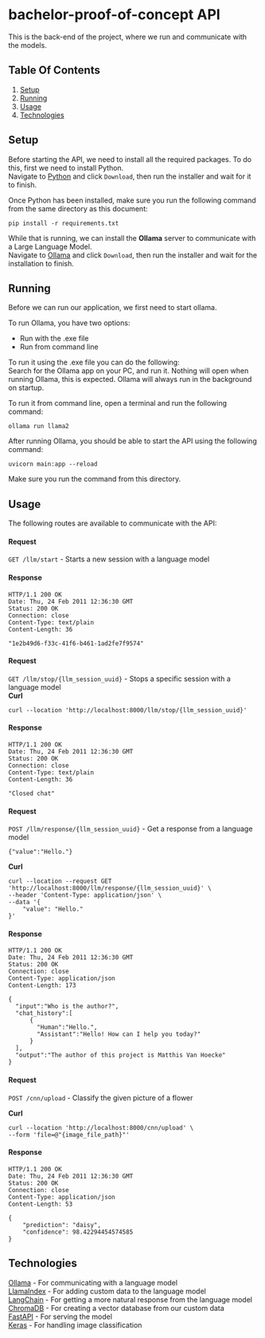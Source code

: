 # bachelor-proof-of-concept API

This is the back-end of the project, where we run and communicate with the models.

## Table Of Contents
1. [Setup](#Setup)
2. [Running](#Running)
3. [Usage](#Usage)
4. [Technologies](#Technologies)

## Setup
Before starting the API, we need to install all the required packages. To do this, first we need to install Python.<br>
Navigate to [Python](https://www.python.org/downloads/) and click `Download`, then run the installer and wait for it to finish.

Once Python has been installed, make sure you run the following command from the same directory as this document:

    pip install -r requirements.txt

While that is running, we can install the **Ollama** server to communicate with a Large Language Model.<br>
Navigate to [Ollama](https://ollama.com/) and click `Download`, then run the installer and wait for the installation to finish. 

## Running
Before we can run our application, we first need to start ollama.

To run Ollama, you have two options:
- Run with the .exe file
- Run from command line

To run it using the .exe file you can do the following:<br>
Search for the Ollama app on your PC, and run it. Nothing will open when running Ollama, this is expected. Ollama will always run in the background on startup.

To run it from command line, open a terminal and run the following command:

    ollama run llama2

After running Ollama, you should be able to start the API using the following command:

    uvicorn main:app --reload

Make sure you run the command from this directory.

## Usage
The following routes are available to communicate with the API:
#### Request
`GET /llm/start` - Starts a new session with a language model

#### Response

    HTTP/1.1 200 OK
    Date: Thu, 24 Feb 2011 12:36:30 GMT
    Status: 200 OK
    Connection: close
    Content-Type: text/plain
    Content-Length: 36
    
    "1e2b49d6-f33c-41f6-b461-1ad2fe7f9574"

#### Request
`GET /llm/stop/{llm_session_uuid}` - Stops a specific session with a language model<br>
**Curl**

    curl --location 'http://localhost:8000/llm/stop/{llm_session_uuid}'

#### Response
    HTTP/1.1 200 OK
    Date: Thu, 24 Feb 2011 12:36:30 GMT
    Status: 200 OK
    Connection: close
    Content-Type: text/plain
    Content-Length: 36

    "Closed chat"

#### Request
`POST /llm/response/{llm_session_uuid}` - Get a response from a language model<br>

    {"value":"Hello."}
**Curl**

    curl --location --request GET 'http://localhost:8000/llm/response/{llm_session_uuid}' \
    --header 'Content-Type: application/json' \
    --data '{
        "value": "Hello."
    }'

#### Response
    HTTP/1.1 200 OK
    Date: Thu, 24 Feb 2011 12:36:30 GMT
    Status: 200 OK
    Connection: close
    Content-Type: application/json
    Content-Length: 173

    {
      "input":"Who is the author?", 
      "chat_history":[
          {
            "Human":"Hello.",
            "Assistant":"Hello! How can I help you today?"
          }
      ],
      "output":"The author of this project is Matthis Van Hoecke"
    }

#### Request
`POST /cnn/upload` - Classify the given picture of a flower<br>

**Curl**

    curl --location 'http://localhost:8000/cnn/upload' \
    --form 'file=@"{image_file_path}"'

#### Response
    HTTP/1.1 200 OK
    Date: Thu, 24 Feb 2011 12:36:30 GMT
    Status: 200 OK
    Connection: close
    Content-Type: application/json
    Content-Length: 53

    {
        "prediction": "daisy",
        "confidence": 98.42294454574585
    }

## Technologies
[Ollama](https://ollama.com/) - For communicating with a language model<br>
[LlamaIndex](https://docs.llamaindex.ai/en/stable/) - For adding custom data to the language model<br>
[LangChain](https://python.langchain.com/docs/get_started/introduction/) - For getting a more natural response from the language model<br>
[ChromaDB](https://docs.trychroma.com/getting-started) - For creating a vector database from our custom data<br>
[FastAPI](https://fastapi.tiangolo.com/) - For serving the model<br>
[Keras](https://keras.io/api/) - For handling image classification<br>
